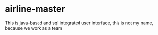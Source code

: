 # airline-master
This is java-based and sql integrated user interface, this is not my name, because we work as a team
